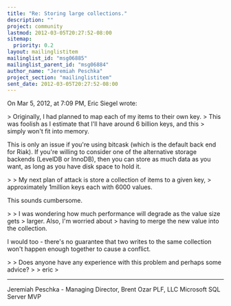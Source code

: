 ```yaml
---
title: "Re: Storing large collections."
description: ""
project: community
lastmod: 2012-03-05T20:27:52-08:00
sitemap:
  priority: 0.2
layout: mailinglistitem
mailinglist_id: "msg06885"
mailinglist_parent_id: "msg06884"
author_name: "Jeremiah Peschka"
project_section: "mailinglistitem"
sent_date: 2012-03-05T20:27:52-08:00
---
```



On Mar 5, 2012, at 7:09 PM, Eric Siegel wrote:

&gt; Originally, I had planned to map each of my items to their own key. 
&gt; This was foolish as I estimate that I'll have around 6 billion keys, and this 
&gt; simply won't fit into memory.

This is only an issue if you're using bitcask (which is the default back end 
for Riak). If you're willing to consider one of the alternative storage 
backends (LevelDB or InnoDB), then you can store as much data as you want, as 
long as you have disk space to hold it.

&gt; 
&gt; My next plan of attack is store a collection of items to a given key, 
&gt; approximately 1million keys each with 6000 values.

This sounds cumbersome.

&gt; 
&gt; I was wondering how much performance will degrade as the value size gets 
&gt; larger. Also, I'm worried about
&gt; having to merge the new value into the collection.

I would too - there's no guarantee that two writes to the same collection won't 
happen enough together to cause a conflict.

&gt; 
&gt; Does anyone have any experience with this problem and perhaps some advice?
&gt; 
&gt; eric
&gt; 


---
Jeremiah Peschka - Managing Director, Brent Ozar PLF, LLC
Microsoft SQL Server MVP
